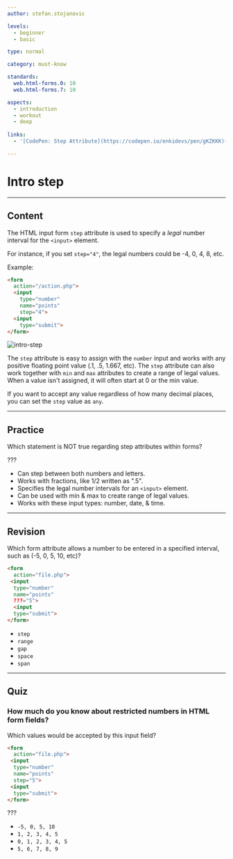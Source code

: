 ```yaml
---
author: stefan.stojanovic

levels:
  - beginner
  - basic

type: normal

category: must-know

standards:
  web.html-forms.0: 10
  web.html-forms.7: 10

aspects:
  - introduction
  - workout
  - deep
  
links:
  - '[CodePen: Step Attribute](https://codepen.io/enkidevs/pen/gKZKKK){code}'

---
```

# Intro step
---
## Content

The HTML input form `step` attribute is used to specify a *legal* number interval for the `<input>` element.

For instance, if you set `step="4"`, the legal numbers could be -4, 0, 4, 8, etc.

Example:
```html
<form
  action="/action.php">
  <input
    type="number"
    name="points"
    step="4">
  <input
    type="submit">
</form>
```

![intro-step](%3Csvg%20xmlns%3D%22http%3A%2F%2Fwww.w3.org%2F2000%2Fsvg%22%20width%3D%22320%22%20height%3D%2259%22%3E%3Cg%20fill%3D%22none%22%20fill-rule%3D%22evenodd%22%3E%3Crect%20width%3D%22320%22%20height%3D%2259%22%20fill%3D%22%23FFF%22%20rx%3D%229%22%2F%3E%3Cpath%20fill%3D%22%23FFF%22%20stroke%3D%22%23CCC%22%20d%3D%22M20.5%2020.5h130v18h-130z%22%2F%3E%3Ctext%20fill%3D%22%23000%22%20font-family%3D%22Arial-BoldMT%2C%20Arial%22%20font-size%3D%2211.5%22%20font-weight%3D%22bold%22%3E%3Ctspan%20x%3D%22162%22%20y%3D%2234%22%3ESubmit%3C%2Ftspan%3E%3C%2Ftext%3E%3Ctext%20fill%3D%22%23000%22%20font-family%3D%22ArialMT%2C%20Arial%22%20font-size%3D%2214%22%3E%3Ctspan%20x%3D%2224%22%20y%3D%2235%22%3E4%3C%2Ftspan%3E%3C%2Ftext%3E%3Crect%20width%3D%2252%22%20height%3D%2217%22%20x%3D%22155.5%22%20y%3D%2221.5%22%20stroke%3D%22%23D3D3D3%22%20rx%3D%224%22%2F%3E%3C%2Fg%3E%3C%2Fsvg%3E)

<!--[View CodePen](https://codepen.io/enkidevs/pen/gKZKKK)--> 

The `step` attribute is easy to assign with the `number` input and works with any positive floating point value (.1, .5, 1.667, etc). The `step` attribute can also work together with `min` and `max` attributes to create a range of legal values. When a value isn't assigned, it will often start at 0 or the min value.

If you want to accept any value regardless of how many decimal places, you can set the `step` value as `any`.

---
## Practice

Which statement is NOT true regarding step attributes within forms?

???

* Can step between both numbers and letters. 
* Works with fractions, like 1/2 written as ".5".
* Specifies the legal number intervals for an `<input>` element.
* Can be used with min & max to create range of legal values.
* Works with these input types: number, date, & time.

---
## Revision

Which form attribute allows a number to be entered in a specified interval, such as (-5, 0, 5, 10, etc)?

```html
<form
  action="file.php">
 <input
  type="number"
  name="points"
  ???="5">
  <input
  type="submit">
</form>
```

* `step`
* `range`
* `gap`
* `space`
* `span`

---
## Quiz

### How much do you know about restricted numbers in HTML form fields?

Which values would be accepted by this input field?

```html
<form
  action="file.php">
 <input
  type="number"
  name="points"
  step="5">
 <input
  type="submit">
</form>
```

???

* `-5, 0, 5, 10`
* `1, 2, 3, 4, 5`
* `0, 1, 2, 3, 4, 5`
* `5, 6, 7, 8, 9`
 
